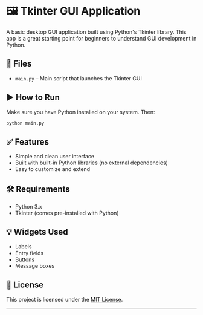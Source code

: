 # 🖼️ Tkinter GUI Application

A basic desktop GUI application built using Python's Tkinter library. This app is a great starting point for beginners to understand GUI development in Python.
  
## 📁 Files

* `main.py` – Main script that launches the Tkinter GUI   
   
## ▶️ How to Run

Make sure you have Python installed on your system. Then: 

```bash 
python main.py 
```

## ✅ Features

* Simple and clean user interface
* Built with built-in Python libraries (no external dependencies)
* Easy to customize and extend

## 🛠 Requirements

* Python 3.x
* Tkinter (comes pre-installed with Python)

## 💡 Widgets Used

* Labels
* Entry fields
* Buttons
* Message boxes

## 📄 License

This project is licensed under the [MIT License](LICENSE).

---
